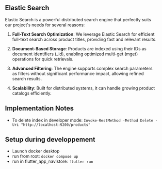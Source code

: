 ## Elastic Search
Elastic Search is a powerful distributed search engine that perfectly suits our project's needs for several reasons:

1. **Full-Text Search Optimization**: We leverage Elastic Search for efficient full-text search across product titles, providing fast and relevant results.

2. **Document-Based Storage**: Products are indexed using their IDs as document identifiers (_id), enabling optimized multi-get (mget) operations for quick retrievals.

3. **Advanced Filtering**: The engine supports complex search parameters as filters without significant performance impact, allowing refined search results.

4. **Scalability**: Built for distributed systems, it can handle growing product catalogs efficiently.

## Implementation Notes
- To delete index in developer mode: `Invoke-RestMethod -Method Delete -Uri "http://localhost:9200/products"`

## Setup during developpement
- Launch docker desktop
- run from root: `docker compose up`
- run in flutter_app_navistore: `flutter run`